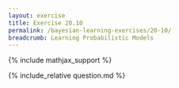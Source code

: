 ```yaml
---
layout: exercise
title: Exercise 20.10
permalink: /bayesian-learning-exercises/20-10/
breadcrumb: Learning Probabilistic Models
---
```


{% include mathjax_support %}

<div><i class="arrow-up loader" data-chapter="bayesian-learning-exercises" data-exercise="ex_10" data-rating="0"></i></div>
{% include_relative question.md %}
